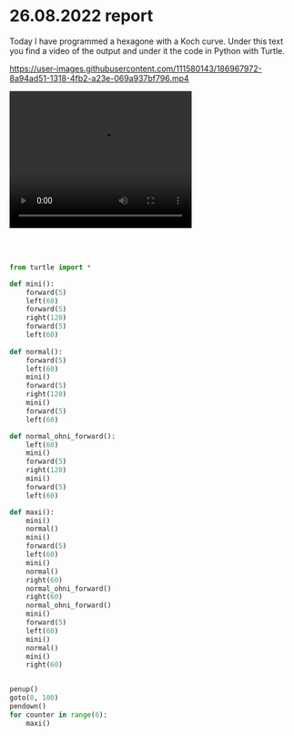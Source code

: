 # 26.08.2022 report

Today I have programmed a hexagone with a Koch curve. Under this text you find a video of the output and under it the code in Python with Turtle.

https://user-images.githubusercontent.com/111580143/186967972-8a94ad51-1318-4fb2-a23e-069a937bf796.mp4

<video width="320" height="240" controls>
  <source src="Turtle_koch_kurve.mp4">
</video>

<br><br/>

```py
from turtle import *

def mini():
    forward(5)
    left(60)
    forward(5)
    right(120)
    forward(5)
    left(60)
    
def normal():
    forward(5)
    left(60)
    mini()
    forward(5)
    right(120)
    mini()
    forward(5)
    left(60)

def normal_ohni_forward():
    left(60)
    mini()
    forward(5)
    right(120)
    mini()
    forward(5)
    left(60)

def maxi():
    mini()
    normal()
    mini()
    forward(5)
    left(60)
    mini()
    normal()
    right(60)
    normal_ohni_forward()
    right(60)
    normal_ohni_forward()
    mini()
    forward(5)
    left(60)
    mini()
    normal()
    mini()
    right(60)


penup()
goto(0, 100)
pendown()
for counter in range(6):
    maxi()
    
```
